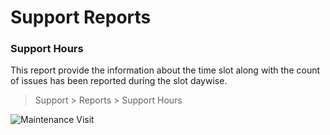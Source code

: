<!-- add-breadcrumbs -->
# Support Reports



### Support Hours
This report provide the information about the time slot along with the count of issues has been reported during the slot daywise.

> Support > Reports > Support Hours

<img class="screenshot" alt="Maintenance Visit" src="{{docs_base_url}}/assets/img/support/support_hours.png">
